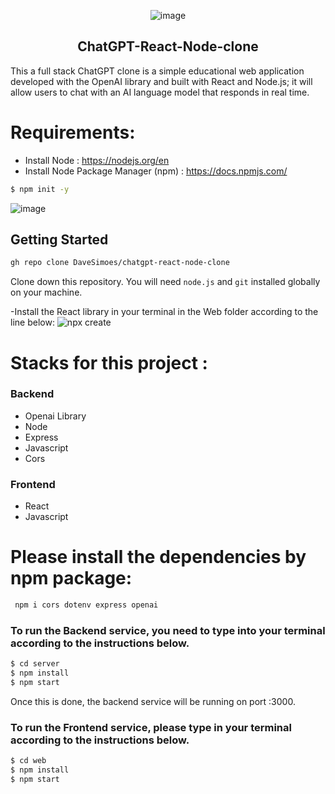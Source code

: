 <div align="center">

![image](https://github.com/DaveSimoes/chatgpt-react-node-clone/assets/109705197/0c8de8b1-53d0-47a5-ba5a-1c524026d7eb)

</div> 




<h2 align="center">
 ChatGPT-React-Node-clone
</h2>


This a full stack ChatGPT clone is a simple educational web application developed with the OpenAI library and built with React and Node.js; it will allow users to chat with an AI language model that responds in real time.

# Requirements:
- Install Node : https://nodejs.org/en
- Install Node Package Manager (npm) : https://docs.npmjs.com/

  
 ```sh
$ npm init -y
 ```
 
 
![image](https://github.com/DaveSimoes/chatgpt-react-node-clone/assets/109705197/d2861369-d049-42be-b741-b0641fd1c9ac)


## Getting Started
```sh
gh repo clone DaveSimoes/chatgpt-react-node-clone
```
Clone down this repository. You will need `node.js` and `git` installed globally on your machine.

-Install the React library in your terminal in the Web folder according to the line below: 
![npx create](https://github.com/DaveSimoes/chatgpt-react-node-clone/assets/109705197/5b15a35a-fbe7-46cf-81a9-5a64926cd855)


# Stacks for this project :

### Backend
   - Openai Library 
   - Node 
   - Express
   - Javascript
   - Cors
  
### Frontend
   - React
   - Javascript

# Please install the dependencies by npm package:
```sh
 npm i cors dotenv express openai
```
### To run the Backend service, you need to type into your terminal according to the instructions below.
```sh
$ cd server
$ npm install
$ npm start
```

Once this is done, the backend service will be running on port :3000. 

### To run the Frontend service, please type in your terminal according to the instructions below.

```sh
$ cd web
$ npm install
$ npm start
```

